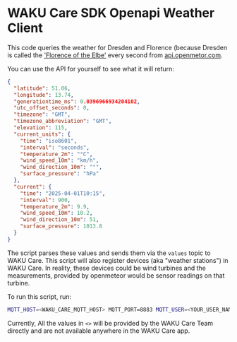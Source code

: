 # WAKU Care SDK Openapi Weather Client

This code queries the weather for Dresden and Florence (because Dresden is called the ['Florence of the Elbe'](https://en.wikipedia.org/wiki/Dresden#:~:text=With%20a%20pleasant%20location%20and,(Florence%20on%20the%20Elbe)) every second from [api.openmetor.com](https://api.open-meteo.com/).

You can use the API for yourself to see what it will return:

```json
{
  "latitude": 51.06,
  "longitude": 13.74,
  "generationtime_ms": 0.0396966934204102,
  "utc_offset_seconds": 0,
  "timezone": "GMT",
  "timezone_abbreviation": "GMT",
  "elevation": 115,
  "current_units": {
    "time": "iso8601",
    "interval": "seconds",
    "temperature_2m": "°C",
    "wind_speed_10m": "km/h",
    "wind_direction_10m": "°",
    "surface_pressure": "hPa"
  },
  "current": {
    "time": "2025-04-01T10:15",
    "interval": 900,
    "temperature_2m": 9.9,
    "wind_speed_10m": 10.2,
    "wind_direction_10m": 51,
    "surface_pressure": 1013.8
  }
}
```

The script parses these values and sends them via the `values` topic to WAKU Care.
This script will also register devices (aka "weather stations") in WAKU Care.
In reality, these devices could be wind turbines and the measurements, provided by openmeteor would be sensor readings on that turbine.

To run this script, run:

```bash
MQTT_HOST=<WAKU_CARE_MQTT_HOST> MQTT_PORT=8883 MQTT_USER=<YOUR_USER_NAME> MQTT_PASS=<YOUR_USER_PASSWORD> python3 examples/weather.py --connection-id=<YOUR_CONNECTOR_ID> --customer-id=<YOUR_CUSTOMER_ID>
```

Currently, All the values in `<>` will be provided by the WAKU Care Team directly and are not available anywhere in the WAKU Care app.
